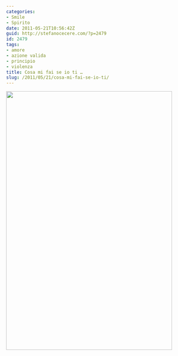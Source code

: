 ```yaml
---
categories:
- Smile
- Spirito
date: 2011-05-21T10:56:42Z
guid: http://stefanocecere.com/?p=2479
id: 2479
tags:
- amore
- azione valida
- principio
- violenza
title: Cosa mi fai se io ti …
slug: /2011/05/21/cosa-mi-fai-se-io-ti/
---
```


<img class="alignnone size-full wp-image-2480" title="occhio x occhio" src="http://stefanocecere.com/wp-content/uploads/sites/3/2011/05/occhioxocchio.jpg" alt="" width="450" height="700" srcset="http://stefanocecere.com/wp-content/uploads/sites/3/2011/05/occhioxocchio.jpg 450w, http://stefanocecere.com/wp-content/uploads/sites/3/2011/05/occhioxocchio-193x300.jpg 193w" sizes="(max-width: 450px) 100vw, 450px" />